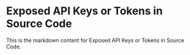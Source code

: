 # Exposed API Keys or Tokens in Source Code

This is the markdown content for Exposed API Keys or Tokens in Source Code.
